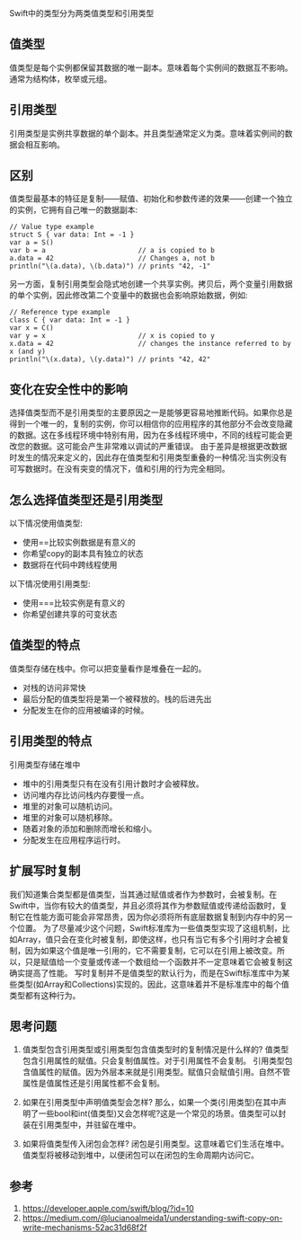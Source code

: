 Swift中的类型分为两类值类型和引用类型

## 值类型
值类型是每个实例都保留其数据的唯一副本。意味着每个实例间的数据互不影响。通常为结构体，枚举或元组。

## 引用类型
引用类型是实例共享数据的单个副本。并且类型通常定义为类。意味着实例间的数据会相互影响。

## 区别
值类型最基本的特征是复制——赋值、初始化和参数传递的效果——创建一个独立的实例，它拥有自己唯一的数据副本:
```
// Value type example
struct S { var data: Int = -1 }
var a = S()
var b = a						// a is copied to b
a.data = 42						// Changes a, not b
println("\(a.data), \(b.data)")	// prints "42, -1"
```
另一方面，复制引用类型会隐式地创建一个共享实例。拷贝后，两个变量引用数据的单个实例，因此修改第二个变量中的数据也会影响原始数据，例如:
```
// Reference type example
class C { var data: Int = -1 }
var x = C()
var y = x						// x is copied to y
x.data = 42						// changes the instance referred to by x (and y)
println("\(x.data), \(y.data)")	// prints "42, 42"
```

## 变化在安全性中的影响
选择值类型而不是引用类型的主要原因之一是能够更容易地推断代码。如果你总是得到一个唯一的，复制的实例，你可以相信你的应用程序的其他部分不会改变隐藏的数据。这在多线程环境中特别有用，因为在多线程环境中，不同的线程可能会更改您的数据。这可能会产生非常难以调试的严重错误。
由于差异是根据更改数据时发生的情况来定义的，因此存在值类型和引用类型重叠的一种情况:当实例没有可写数据时。在没有突变的情况下，值和引用的行为完全相同。

## 怎么选择值类型还是引用类型
以下情况使用值类型:
* 使用==比较实例数据是有意义的
* 你希望copy的副本具有独立的状态
* 数据将在代码中跨线程使用

以下情况使用引用类型:
* 使用===比较实例是有意义的
* 你希望创建共享的可变状态

## 值类型的特点
值类型存储在栈中。你可以把变量看作是堆叠在一起的。
* 对栈的访问非常快
* 最后分配的值类型将是第一个被释放的。栈的后进先出
* 分配发生在你的应用被编译的时候。

## 引用类型的特点
引用类型存储在堆中
* 堆中的引用类型只有在没有引用计数时才会被释放。
* 访问堆内存比访问栈内存要慢一点。
* 堆里的对象可以随机访问。
* 堆里的对象可以随机移除。
* 随着对象的添加和删除而增长和缩小。
* 分配发生在应用程序运行时。

## 扩展写时复制
我们知道集合类型都是值类型，当其通过赋值或者作为参数时，会被复制。在Swift中，当你有较大的值类型，并且必须将其作为参数赋值或传递给函数时，复制它在性能方面可能会非常昂贵，因为你必须将所有底层数据复制到内存中的另一个位置。
为了尽量减少这个问题，Swift标准库为一些值类型实现了这组机制，比如Array，值只会在变化时被复制，即使这样，也只有当它有多个引用时才会被复制，因为如果这个值是唯一引用的，它不需要复制，它可以在引用上被改变。所以，只是赋值给一个变量或传递一个数组给一个函数并不一定意味着它会被复制这确实提高了性能。
写时复制并不是值类型的默认行为，而是在Swift标准库中为某些类型(如Array和Collections)实现的。因此，这意味着并不是标准库中的每个值类型都有这种行为。

## 思考问题
1. 值类型包含引用类型或引用类型包含值类型时的复制情况是什么样的?
值类型包含引用属性的赋值。只会复制值属性。对于引用属性不会复制。
引用类型包含值属性的赋值。因为外层本来就是引用类型。赋值只会赋值引用。自然不管属性是值属性还是引用属性都不会复制。

2. 如果在引用类型中声明值类型会怎样?
那么，如果一个类(引用类型)在其中声明了一些bool和int(值类型)又会怎样呢?这是一个常见的场景。值类型可以封装在引用类型中，并驻留在堆中。

3. 如果将值类型传入闭包会怎样?
闭包是引用类型。这意味着它们生活在堆中。值类型将被移动到堆中，以便闭包可以在闭包的生命周期内访问它。

## 参考
1. https://developer.apple.com/swift/blog/?id=10
2. https://medium.com/@lucianoalmeida1/understanding-swift-copy-on-write-mechanisms-52ac31d68f2f

